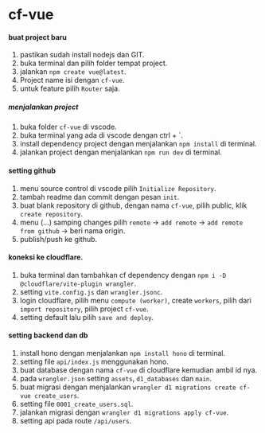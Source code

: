 # cf-vue

#### buat project baru
1. pastikan sudah install nodejs dan GIT.
2. buka terminal dan pilih folder tempat project.
3. jalankan `npm create vue@latest`.
4. Project name isi dengan `cf-vue`.
5. untuk feature pilih `Router` saja.

##### menjalankan project
1. buka folder `cf-vue` di vscode.
2. buka terminal yang ada di vscode dengan ctrl + `.
3. install dependency project dengan menjalankan `npm install` di terminal.
4. jalankan project dengan menjalankan `npm run dev` di terminal.

#### setting github
1. menu source control di vscode pilih `Initialize Repository`.
2. tambah readme dan commit dengan pesan `init`.
3. buat blank repository di github, dengan nama `cf-vue`, pilih public, klik `create repository`.
4. menu (...) samping changes pilih `remote` -> `add remote` -> `add remote from github` -> beri nama origin.
5. publish/push ke github.

#### koneksi ke cloudflare.
1. buka terminal dan tambahkan cf dependency dengan `npm i -D @cloudflare/vite-plugin wrangler`.
2. setting `vite.config.js` dan `wrangler.jsonc`.
3. login cloudflare, pilih menu `compute (worker)`, create `workers`, pilih dari `import repository`, pilih project `cf-vue`.
4. setting default lalu pilih `save and deploy`.

#### setting backend dan db
1. install hono dengan menjalankan `npm install hono` di terminal.
2. setting file `api/index.js` menggunakan hono.
3. buat database dengan nama `cf-vue` di cloudflare kemudian ambil id nya.
4. pada `wrangler.json` setting `assets`, `d1_databases` dan `main`.
5. buat migrasi dengan menjalankan `wrangler d1 migrations create cf-vue create_users`.
6. setting file `0001_create_users.sql`.
7. jalankan migrasi dengan `wrangler d1 migrations apply cf-vue`.
8. setting api pada route `/api/users`.
